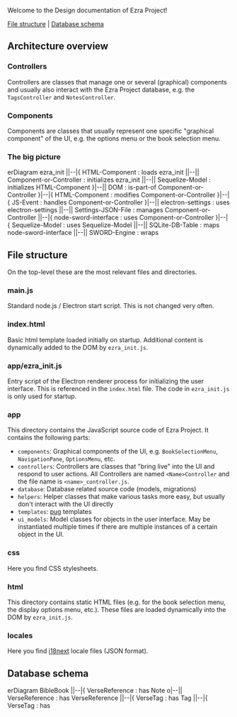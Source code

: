 Welcome to the Design documentation of Ezra Project!

<a href='#file-structure'>File structure</a> | <a href='#db-schema'>Database schema</a>

## Architecture overview

### Controllers

Controllers are classes that manage one or several (graphical) components and usually also interact with the Ezra Project database, e.g. the `TagsController` and `NotesController`.

### Components

Components are classes that usually represent one specific "graphical component" of the UI, e.g. the options menu or the book selection menu.

### The big picture

<div class="mermaid">
erDiagram
    ezra_init                 ||--|{    HTML-Component            : loads
    ezra_init                 ||--||    Component-or-Controller   : initializes
    ezra_init                 ||--||    Sequelize-Model           : initializes
    HTML-Component            }|--||    DOM                       : is-part-of
    Component-or-Controller   }|--|{    HTML-Component            : modifies
    Component-or-Controller   }|--|{    JS-Event                  : handles
    Component-or-Controller   }|--||    electron-settings         : uses
    electron-settings         ||--||    Settings-JSON-File        : manages
    Component-or-Controller   ||--|{    node-sword-interface      : uses
    Component-or-Controller   }|--|{    Sequelize-Model           : uses
    Sequelize-Model           ||--||    SQLite-DB-Table           : maps
    node-sword-interface      ||--||    SWORD-Engine              : wraps
</div>

<a name='file-structure'></a>

## File structure

On the top-level these are the most relevant files and directories.

### main.js

Standard node.js / Electron start script. This is not changed very often.

### index.html

Basic html template loaded initially on startup. Additional content is dynamically added to the DOM by `ezra_init.js`.

### app/ezra_init.js

Entry script of the Electron renderer process for initializing the user interface. This is referenced in the `index.html` file. The code in `ezra_init.js` is only used for startup.

### app

This directory contains the JavaScript source code of Ezra Project. It contains the following parts:

* `components`: Graphical components of the UI, e.g. `BookSelectionMenu`, `NavigationPane`, `OptionsMenu`, etc.
* `controllers`: Controllers are classes that "bring live" into the UI and respond to user actions. All Controllers are named `<Name>Controller` and the file name is `<name>_controller.js`.
* `database`: Database related source code (models, migrations)
* `helpers`: Helper classes that make various tasks more easy, but usually don't interact with the UI directly
* `templates`: [pug](https://pugjs.org/) templates
* `ui_models`: Model classes for objects in the user interface. May be instantiated multiple times if there are multiple instances of a certain object in the UI.

### css

Here you find CSS stylesheets.

### html

This directory contains static HTML files (e.g. for the book selection menu, the display options menu, etc.). These files are loaded dynamically into the DOM by `ezra_init.js`.

### locales

Here you find [i18next](https://www.i18next.com/) locale files (JSON format).

<a name='db-schema'></a>

## Database schema

<div class="mermaid">
erDiagram
    BibleBook                 ||--|{    VerseReference      : has
    Note                      o|--||    VerseReference      : has
    VerseReference            ||--|{    VerseTag            : has
    Tag                       ||--|{    VerseTag            : has
</div>

<script src="https://unpkg.com/mermaid@8.8.3/dist/mermaid.min.js"></script>